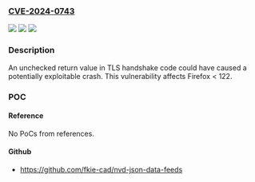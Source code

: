### [CVE-2024-0743](https://cve.mitre.org/cgi-bin/cvename.cgi?name=CVE-2024-0743)
![](https://img.shields.io/static/v1?label=Product&message=Firefox&color=blue)
![](https://img.shields.io/static/v1?label=Version&message=unspecified%3C%20122%20&color=brighgreen)
![](https://img.shields.io/static/v1?label=Vulnerability&message=Crash%20in%20NSS%20TLS%20method&color=brighgreen)

### Description

An unchecked return value in TLS handshake code could have caused a potentially exploitable crash. This vulnerability affects Firefox < 122.

### POC

#### Reference
No PoCs from references.

#### Github
- https://github.com/fkie-cad/nvd-json-data-feeds

